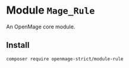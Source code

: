 # Module `Mage_Rule`

An OpenMage core module.

## Install

``` bash
composer require openmage-strict/module-rule
```

